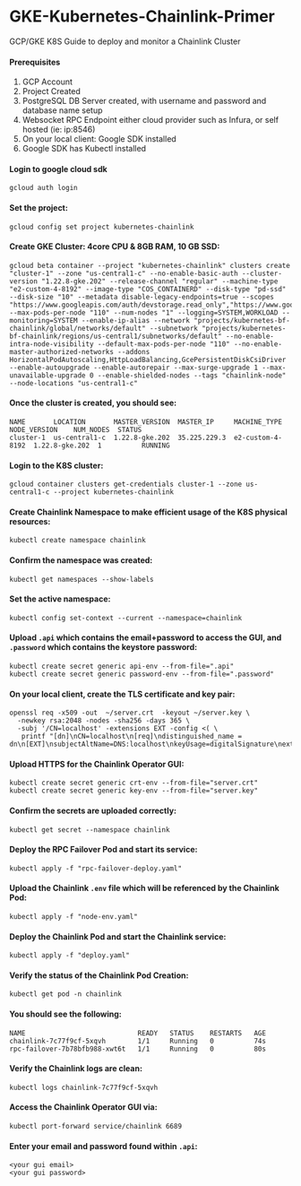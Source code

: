 # GKE-Kubernetes-Chainlink-Primer
GCP/GKE K8S Guide to deploy and monitor a Chainlink Cluster

#### Prerequisites
1. GCP Account
2. Project Created
3. PostgreSQL DB Server created, with username and password and database name setup
4. Websocket RPC Endpoint either cloud provider such as Infura, or self hosted (ie: ip:8546)
5. On your local client: Google SDK installed
6. Google SDK has Kubectl installed

#### Login to google cloud sdk
```
gcloud auth login
```

#### Set the project:
```
gcloud config set project kubernetes-chainlink
```

#### Create GKE Cluster: 4core CPU & 8GB RAM, 10 GB SSD:
```
gcloud beta container --project "kubernetes-chainlink" clusters create "cluster-1" --zone "us-central1-c" --no-enable-basic-auth --cluster-version "1.22.8-gke.202" --release-channel "regular" --machine-type "e2-custom-4-8192" --image-type "COS_CONTAINERD" --disk-type "pd-ssd" --disk-size "10" --metadata disable-legacy-endpoints=true --scopes "https://www.googleapis.com/auth/devstorage.read_only","https://www.googleapis.com/auth/logging.write","https://www.googleapis.com/auth/monitoring","https://www.googleapis.com/auth/servicecontrol","https://www.googleapis.com/auth/service.management.readonly","https://www.googleapis.com/auth/trace.append" --max-pods-per-node "110" --num-nodes "1" --logging=SYSTEM,WORKLOAD --monitoring=SYSTEM --enable-ip-alias --network "projects/kubernetes-bf-chainlink/global/networks/default" --subnetwork "projects/kubernetes-bf-chainlink/regions/us-central1/subnetworks/default" --no-enable-intra-node-visibility --default-max-pods-per-node "110" --no-enable-master-authorized-networks --addons HorizontalPodAutoscaling,HttpLoadBalancing,GcePersistentDiskCsiDriver --enable-autoupgrade --enable-autorepair --max-surge-upgrade 1 --max-unavailable-upgrade 0 --enable-shielded-nodes --tags "chainlink-node" --node-locations "us-central1-c"
```

#### Once the cluster is created, you should see:
```
NAME       LOCATION       MASTER_VERSION  MASTER_IP     MACHINE_TYPE      NODE_VERSION    NUM_NODES  STATUS
cluster-1  us-central1-c  1.22.8-gke.202  35.225.229.3  e2-custom-4-8192  1.22.8-gke.202  1          RUNNING
```

#### Login to the K8S cluster:
```
gcloud container clusters get-credentials cluster-1 --zone us-central1-c --project kubernetes-chainlink
```

#### Create Chainlink Namespace to make efficient usage of the K8S physical resources:
```
kubectl create namespace chainlink
```

#### Confirm the namespace was created:
```
kubectl get namespaces --show-labels
```

#### Set the active namespace:
```
kubectl config set-context --current --namespace=chainlink
```

#### Upload `.api` which contains the email+password to access the GUI, and `.password` which contains the keystore password:
```
kubectl create secret generic api-env --from-file=".api"
kubectl create secret generic password-env --from-file=".password"
```

#### On your local client, create the TLS certificate and key pair:
```
openssl req -x509 -out  ~/server.crt  -keyout ~/server.key \
  -newkey rsa:2048 -nodes -sha256 -days 365 \
  -subj '/CN=localhost' -extensions EXT -config <( \
   printf "[dn]\nCN=localhost\n[req]\ndistinguished_name = dn\n[EXT]\nsubjectAltName=DNS:localhost\nkeyUsage=digitalSignature\nextendedKeyUsage=serverAuth")
```

#### Upload HTTPS for the Chainlink Operator GUI:
```
kubectl create secret generic crt-env --from-file="server.crt"
kubectl create secret generic key-env --from-file="server.key"
```

#### Confirm the secrets are uploaded correctly:
```
kubectl get secret --namespace chainlink
```

#### Deploy the RPC Failover Pod and start its service:
```
kubectl apply -f "rpc-failover-deploy.yaml"
```

#### Upload the Chainlink `.env` file which will be referenced by the Chainlink Pod:
```
kubectl apply -f "node-env.yaml"
```

#### Deploy the Chainlink Pod and start the Chainlink service:
```
kubectl apply -f "deploy.yaml"
```

#### Verify the status of the Chainlink Pod Creation:
```
kubectl get pod -n chainlink
```
#### You should see the following:
```
NAME                            READY   STATUS    RESTARTS   AGE
chainlink-7c77f9cf-5xqvh        1/1     Running   0          74s
rpc-failover-7b78bfb988-xwt6t   1/1     Running   0          80s
```

#### Verify the Chainlink logs are clean:
```
kubectl logs chainlink-7c77f9cf-5xqvh
```

#### Access the Chainlink Operator GUI via:
```
kubectl port-forward service/chainlink 6689
```
#### Enter your email and password found within `.api`:
```
<your gui email>
<your gui password>
```
